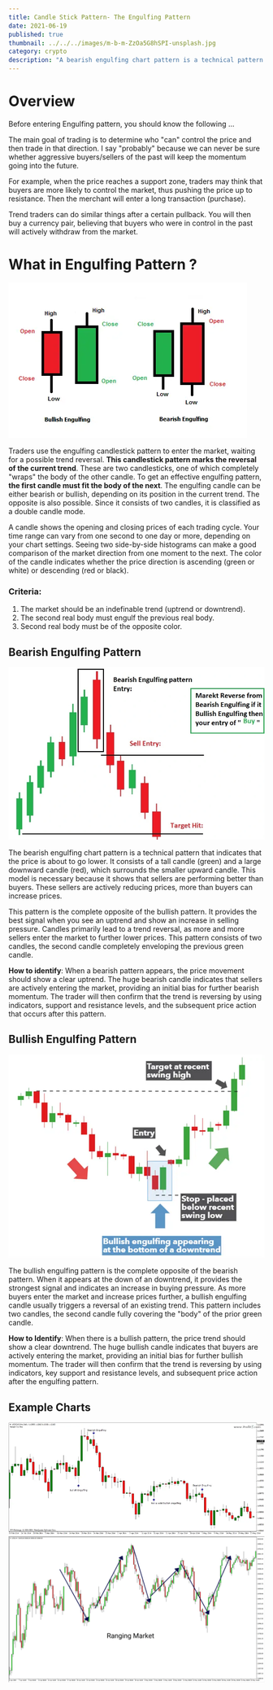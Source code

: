 ```yaml
---
title: Candle Stick Pattern- The Engulfing Pattern
date: 2021-06-19
published: true
thumbnail: ../../../images/m-b-m-ZzOa5G8hSPI-unsplash.jpg
category: crypto
description: "A bearish engulfing chart pattern is a technical pattern that indicates lower prices to come. It consists of a high (green) candle followed by a large down (red) candle that engulfs the smaller up candle. The pattern is necessary because it signals that sellers have overtaken the buyers. These sellers are aggressively driving the price downwards, more than buyers can push up.This pattern is simply the opposite of a bullish pattern. It offers the best signal when seen above an uptrend and shows a rise in selling pressure. The candle mostly causes a trend reversal, as more sellers are going into the market to drive prices further down. The pattern is made up of two candles with the second candle completely engulfing the previous green candle. "
---
```


# Overview

Before entering Engulfing pattern, you should know the following ...

The main goal of trading is to determine who "can" control the price and then trade in that direction. I say "probably" because we can never be sure whether aggressive buyers/sellers of the past will keep the momentum going into the future.

For example, when the price reaches a support zone, traders may think that buyers are more likely to control the market, thus pushing the price up to resistance. Then the merchant will enter a long transaction (purchase).

Trend traders can do similar things after a certain pullback. You will then buy a currency pair, believing that buyers who were in control in the past will actively withdraw from the market.

# What in Engulfing Pattern ?

![Engulfing Pattern](./engulfing-pattern.webp)

Traders use the engulfing candlestick pattern to enter the market, waiting for a possible trend reversal. **This candlestick pattern marks the reversal of the current trend**. These are two candlesticks, one of which completely "wraps" the body of the other candle. To get an effective engulfing pattern, **the first candle must fit the body of the next**. The
engulfing candle can be either bearish or bullish, depending on its position in the current trend. The opposite is also possible. Since it consists of two candles, it is classified as a double candle mode.

A candle shows the opening and closing prices of each trading cycle. Your time range can vary from one second to one day or more, depending on your chart settings. Seeing two side-by-side histograms can make a good comparison of the market direction from one moment to the next. The color of the candle indicates whether the price direction is ascending (green or white) or descending (red or black).

### Criteria:

1. The market should be an indefinable trend (uptrend or downtrend).
2. The second real body must engulf the previous real body.
3. Second real body must be of the opposite color.

## Bearish Engulfing Pattern

![Bearish Engulfing Pattern](./bearsih-engulfing.webp)

The bearish engulfing chart pattern is a technical pattern that indicates that the price is about to go lower. It consists of a tall candle (green) and a large downward candle (red), which surrounds the smaller upward candle. This model is necessary because it shows that sellers are performing better than buyers. These sellers are actively reducing prices, more than buyers can increase prices.

This pattern is the complete opposite of the bullish pattern. It provides the best signal when you see an uptrend and show an increase in selling pressure. Candles primarily lead to a trend reversal, as more and more sellers enter the market to further lower prices. This pattern consists of two candles, the second candle completely enveloping the previous green candle.

**How to identify**: When a bearish pattern appears, the price movement should show a clear uptrend. The huge bearish candle indicates that sellers are actively entering the market, providing an initial bias for further bearish momentum. The trader will then confirm that the trend is reversing by using indicators, support and resistance levels, and the subsequent price action that occurs after this pattern.

## Bullish Engulfing Pattern

![Bullish Engulfing Pattern](./bullish-engulfing.webp "source Dailyfx")

The bullish engulfing pattern is the complete opposite of the bearish pattern. When it appears at the down of an downtrend, it provides the strongest signal and indicates an increase in buying pressure. As more buyers enter the market and increase prices further, a bullish engulfing candle usually triggers a reversal of an existing trend. This pattern includes two candles, the second candle fully covering the "body" of the prior green candle.

**How to Identify**: When there is a bullish pattern, the price trend should show a clear downtrend. The huge bullish candle indicates that buyers are actively entering the market, providing an initial bias for further bullish momentum. The trader will then confirm that the trend is reversing by using indicators, key support and resistance levels, and subsequent price action after the engulfing pattern.

## Example Charts

![Bullish and Bearish Engulfing Pattern](./engulfing_example.webp "source profitf")
![Engulfing Patter](./engufing-exampel2.webp "source nothardtrading")
